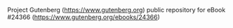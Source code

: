 Project Gutenberg (https://www.gutenberg.org) public repository for eBook #24366 (https://www.gutenberg.org/ebooks/24366)
